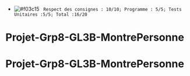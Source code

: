 - ![#f03c15](https://via.placeholder.com/15/f03c15/000000?text=+) ` Respect des consignes : 10/10; Programme : 5/5; Tests Unitaires :5/5; Total :16/20`
# Projet-Grp8-GL3B-MontrePersonne
# Projet-Grp8-GL3B-MontrePersonne
